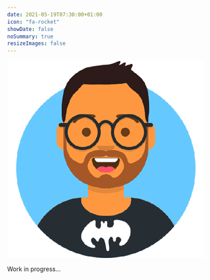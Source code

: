 ```yaml
---
date: 2021-05-19T07:30:00+01:00
icon: "fa-rocket"
showDate: false
noSummary: true
resizeImages: false
---
```


![Moncef AOUDIA](/images/moncef_aoudia.png)

Work in progress...